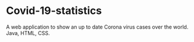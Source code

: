 # Covid-19-statistics
A web application to show an up to date Corona virus cases over the world. Java, HTML, CSS.
